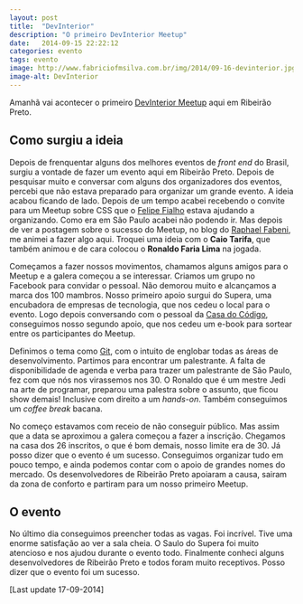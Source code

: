 ```yaml
---
layout: post
title:  "DevInterior"
description: "O primeiro DevInterior Meetup"
date:   2014-09-15 22:22:12
categories: evento
tags: evento
image: http://www.fabriciofmsilva.com.br/img/2014/09-16-devinterior.jpg
image-alt: DevInterior
---
```


Amanhã vai acontecer o primeiro [DevInterior Meetup](http://www.meetup.com/devinterior/) aqui em Ribeirão Preto.

## Como surgiu a ideia

Depois de frenquentar alguns dos melhores eventos de <i lang="en">front end</i> do Brasil, surgiu a vontade de fazer um evento aqui em Ribeirão Preto. Depois de pesquisar muito e conversar com alguns dos organizadores dos eventos, percebi que não estava preparado para organizar um grande evento. A ideia acabou ficando de lado. Depois de um tempo acabei recebendo o convite para um Meetup sobre CSS que o [Felipe Fialho](http://felipefialho.com/) estava ajudando a organizando. Como era em São Paulo acabei não podendo ir. Mas depois de ver a postagem sobre o sucesso do Meetup, no blog do [Raphael Fabeni](http://www.raphaelfabeni.com.br/nascimento-meetup-css/), me animei a fazer algo aqui. Troquei uma ideia com o **Caio Tarifa**, que também animou e de cara colocou o **Ronaldo Faria Lima** na jogada.

Começamos a fazer nossos movimentos, chamamos alguns amigos para o Meetup e a galera começou a se interessar. Criamos um grupo no Facebook para convidar o pessoal. Não demorou muito e alcançamos a marca dos 100 mambros. Nosso primeiro apoio surgui do <span title="Supera Parque de Inovação e Tecnologia de Ribeirão Preto">Supera</span>, uma encubadora de empresas de tecnologia, que nos cedeu o local para o evento. Logo depois conversando com o pessoal da [Casa do Código](http://casadocodigo.com.br), conseguimos nosso segundo apoio, que nos cedeu um e-book para sortear entre os participantes do Meetup.

Definimos o tema como [Git](http://git-scm.com/), com o intuito de englobar todas as áreas de desenvolvimento. Partimos para encontrar um palestrante. A falta de disponibilidade de agenda e verba para trazer um palestrante de São Paulo, fez com que nós nos virassemos nos 30. O Ronaldo que é um mestre Jedi na arte de programar, preparou uma palestra sobre o assunto, que ficou show demais! Inclusive com direito a um <i lang="en">hands-on</i>. Também conseguimos um <i lang="en">coffee break</i> bacana.

No começo estavamos com receio de não conseguir público. Mas assim que a data se aproximou a galera começou a fazer a inscrição. Chegamos na casa dos 26 inscritos, o que é bom demais, nosso limite era de 30. Já posso dizer que o evento é um sucesso. Conseguimos organizar tudo em pouco tempo, e ainda podemos contar com o apoio de grandes nomes do mercado. Os desenvolvedores de Ribeirão Preto apoiaram a causa, sairam da zona de conforto e partiram para um nosso primeiro Meetup.

## O evento

No último dia conseguimos preencher todas as vagas. Foi incrível. Tive uma enorme satisfação ao ver a sala cheia. O Saulo do Supera foi muito atencioso e nos ajudou durante o evento todo. Finalmente conheci alguns desenvolvedores de Ribeirão Preto e todos foram muito receptivos. Posso dizer que o evento foi um sucesso.

[Last update 17-09-2014]
